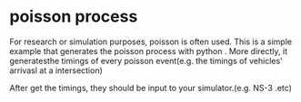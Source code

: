 # poisson process
For research or simulation purposes, poisson is often used.
This is a simple example that generates the poisson process with python
. More directly, it generatesthe timings of every poisson event(e.g. the timings of vehicles' arrivasl
at a intersection)

After get the timings, they should be input to your simulator.(e.g. NS-3 .etc)


